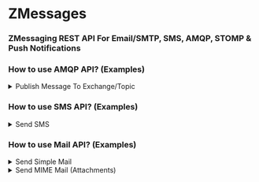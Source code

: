 # ZMessages
### ZMessaging REST API For Email/SMTP, SMS, AMQP, STOMP & Push Notifications

### How to use AMQP API? (Examples)
<details>
<summary> 
Publish Message To Exchange/Topic
</summary>

Methods: POST

Path:  /zmessages/api/amqp/publish

Request Body: (String or JSON)
```json
{
  "topic_exchange" : "jayameen",
  "routing_key" : "jmroutekey",
  "message" : "TEST"
}
```
or

```json
{
  "topic_exchange" : "jayameen",
  "routing_key" : "jmroutekey",
  "message" : {
    "payload" : "Hello From API Test - 1"
  }
}
```

Success Response: 200 OK
```json
{
  "status": "ok",
  "code": "200 OK",
  "description": "Operation Completed Successfully!",
  "data": [
    "OK"
  ]
}
```
</details>


### How to use SMS API? (Examples)
<details>
<summary> 
Send SMS
</summary>

Methods: POST

Path:  /zmessages/api/sms/transactional

Request Body:
```json
{
  "sender_name" : "ABCCOM",
  "phone_prefix" : "+91",
  "phone_number" : "988DDD7XXX",
  "content" : "126665 is your ABCCOM OTP for transacting on our platform, do not sharing your OPT with anyone and take entire responsibility for the current transaction."
}
```
Success Response: 200 OK
```json
{
  "status": "ok",
  "code": "200 OK",
  "description": "Operation Completed Successfully!",
  "data": [
    "OK"
  ]
}
```
</details>


### How to use Mail API? (Examples)
<details>
<summary> 
Send Simple Mail
</summary>

Methods: POST

Path:  /zmessages/api/mail

Request Body:
```json
{
  "from_address" : "madan@xx.net",
  "to_address_list" : ["madan@xx.net"],
  "cc_address_list" : ["madan@xx.net"],
  "bcc_address_list" : ["madan@xx.net"],
  "subject" : "Mail Test",
  "msg_body" : "Mail Sent from ZMessages API"
}
```
Success Response: 200 OK
```json
{
  "status": "ok",
  "code": "200 OK",
  "description": "Operation Completed Successfully!",
  "data": [
    "Mail Sent Successfully..."
  ]
}
```
</details>



<details>
<summary> 
Send MIME Mail (Attachments)
</summary>

Methods: POST

Path:  /zmessages/api/mail/base64

Request Body:
```json
{
  "from_address": "madan@xx.net",
  "to_address_list": [
    "madan@xx.net"
  ],
  "cc_address_list": [
    "madan.kn@xx.com"
  ],
  "bcc_address_list": [
    "madan.kn@xx.com"
  ],
  "subject": "Use ZMessages API - For Sending Emails - Test 2",
  "msg_body": "Mail Sent from ZMessages API -- https://github.com/jayameen/zmessages ",
  "attachment_list": [
    {
      "attachment_name": "postman.png",
      "attachment_base64": "iVBORw0KGgoAAAANSUhEUg=="
    }
  ]
}
```
Success Response: 200 OK
```json
{
  "status": "ok",
  "code": "200 OK",
  "description": "Operation Completed Successfully!",
  "data": [
    "Mail Sent Successfully..."
  ]
}
```
</details>

